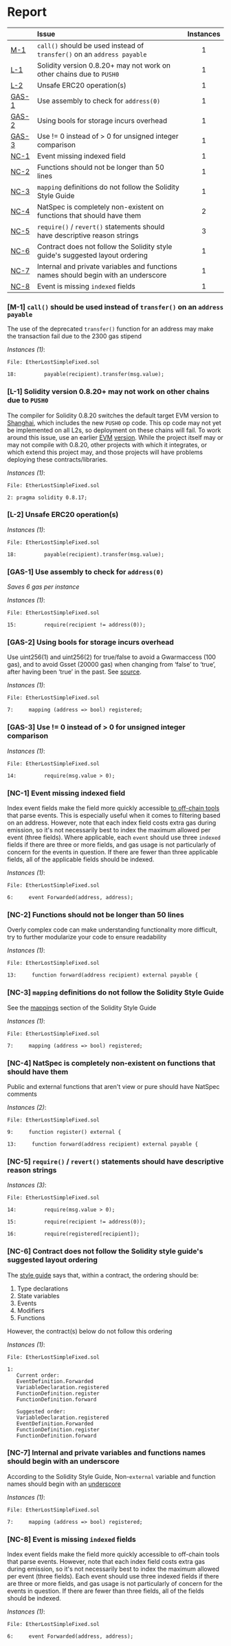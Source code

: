 # Report

| |Issue|Instances|
|-|:-|:-:|
| [M-1](#M-1) | `call()` should be used instead of `transfer()` on an `address payable` | 1 |
| [L-1](#L-1) | Solidity version 0.8.20+ may not work on other chains due to `PUSH0` | 1 |
| [L-2](#L-2) | Unsafe ERC20 operation(s) | 1 |
| [GAS-1](#GAS-1) | Use assembly to check for `address(0)` | 1 |
| [GAS-2](#GAS-2) | Using bools for storage incurs overhead | 1 |
| [GAS-3](#GAS-3) | Use != 0 instead of > 0 for unsigned integer comparison | 1 |
| [NC-1](#NC-1) | Event missing indexed field | 1 |
| [NC-2](#NC-2) | Functions should not be longer than 50 lines | 1 |
| [NC-3](#NC-3) | `mapping` definitions do not follow the Solidity Style Guide | 1 |
| [NC-4](#NC-4) | NatSpec is completely non-existent on functions that should have them | 2 |
| [NC-5](#NC-5) | `require()` / `revert()` statements should have descriptive reason strings | 3 |
| [NC-6](#NC-6) | Contract does not follow the Solidity style guide's suggested layout ordering | 1 |
| [NC-7](#NC-7) | Internal and private variables and functions names should begin with an underscore | 1 |
| [NC-8](#NC-8) | Event is missing `indexed` fields | 1 |



### <a name="M-1"></a>[M-1] `call()` should be used instead of `transfer()` on an `address payable`
The use of the deprecated `transfer()` function for an address may make the transaction fail due to the 2300 gas stipend

*Instances (1)*:
```solidity
File: EtherLostSimpleFixed.sol

18:         payable(recipient).transfer(msg.value);

```

### <a name="L-1"></a>[L-1] Solidity version 0.8.20+ may not work on other chains due to `PUSH0`
The compiler for Solidity 0.8.20 switches the default target EVM version to [Shanghai](https://blog.soliditylang.org/2023/05/10/solidity-0.8.20-release-announcement/#important-note), which includes the new `PUSH0` op code. This op code may not yet be implemented on all L2s, so deployment on these chains will fail. To work around this issue, use an earlier [EVM](https://docs.soliditylang.org/en/v0.8.20/using-the-compiler.html?ref=zaryabs.com#setting-the-evm-version-to-target) [version](https://book.getfoundry.sh/reference/config/solidity-compiler#evm_version). While the project itself may or may not compile with 0.8.20, other projects with which it integrates, or which extend this project may, and those projects will have problems deploying these contracts/libraries.

*Instances (1)*:
```solidity
File: EtherLostSimpleFixed.sol

2: pragma solidity 0.8.17;

```

### <a name="L-2"></a>[L-2] Unsafe ERC20 operation(s)

*Instances (1)*:
```solidity
File: EtherLostSimpleFixed.sol

18:         payable(recipient).transfer(msg.value);

```

### <a name="GAS-1"></a>[GAS-1] Use assembly to check for `address(0)`
*Saves 6 gas per instance*

*Instances (1)*:
```solidity
File: EtherLostSimpleFixed.sol

15:         require(recipient != address(0));

```

### <a name="GAS-2"></a>[GAS-2] Using bools for storage incurs overhead
Use uint256(1) and uint256(2) for true/false to avoid a Gwarmaccess (100 gas), and to avoid Gsset (20000 gas) when changing from ‘false’ to ‘true’, after having been ‘true’ in the past. See [source](https://github.com/OpenZeppelin/openzeppelin-contracts/blob/58f635312aa21f947cae5f8578638a85aa2519f5/contracts/security/ReentrancyGuard.sol#L23-L27).

*Instances (1)*:
```solidity
File: EtherLostSimpleFixed.sol

7:     mapping (address => bool) registered;

```

### <a name="GAS-3"></a>[GAS-3] Use != 0 instead of > 0 for unsigned integer comparison

*Instances (1)*:
```solidity
File: EtherLostSimpleFixed.sol

14:         require(msg.value > 0);

```

### <a name="NC-1"></a>[NC-1] Event missing indexed field
Index event fields make the field more quickly accessible [to off-chain tools](https://ethereum.stackexchange.com/questions/40396/can-somebody-please-explain-the-concept-of-event-indexing) that parse events. This is especially useful when it comes to filtering based on an address. However, note that each index field costs extra gas during emission, so it's not necessarily best to index the maximum allowed per event (three fields). Where applicable, each `event` should use three `indexed` fields if there are three or more fields, and gas usage is not particularly of concern for the events in question. If there are fewer than three applicable fields, all of the applicable fields should be indexed.

*Instances (1)*:
```solidity
File: EtherLostSimpleFixed.sol

6:     event Forwarded(address, address);

```

### <a name="NC-2"></a>[NC-2] Functions should not be longer than 50 lines
Overly complex code can make understanding functionality more difficult, try to further modularize your code to ensure readability 

*Instances (1)*:
```solidity
File: EtherLostSimpleFixed.sol

13:     function forward(address recipient) external payable {

```

### <a name="NC-3"></a>[NC-3] `mapping` definitions do not follow the Solidity Style Guide
See the [mappings](https://docs.soliditylang.org/en/latest/style-guide.html#mappings) section of the Solidity Style Guide

*Instances (1)*:
```solidity
File: EtherLostSimpleFixed.sol

7:     mapping (address => bool) registered;

```

### <a name="NC-4"></a>[NC-4] NatSpec is completely non-existent on functions that should have them
Public and external functions that aren't view or pure should have NatSpec comments

*Instances (2)*:
```solidity
File: EtherLostSimpleFixed.sol

9:     function register() external {

13:     function forward(address recipient) external payable {

```

### <a name="NC-5"></a>[NC-5] `require()` / `revert()` statements should have descriptive reason strings

*Instances (3)*:
```solidity
File: EtherLostSimpleFixed.sol

14:         require(msg.value > 0);

15:         require(recipient != address(0));

16:         require(registered[recipient]);

```

### <a name="NC-6"></a>[NC-6] Contract does not follow the Solidity style guide's suggested layout ordering
The [style guide](https://docs.soliditylang.org/en/v0.8.16/style-guide.html#order-of-layout) says that, within a contract, the ordering should be:

1) Type declarations
2) State variables
3) Events
4) Modifiers
5) Functions

However, the contract(s) below do not follow this ordering

*Instances (1)*:
```solidity
File: EtherLostSimpleFixed.sol

1: 
   Current order:
   EventDefinition.Forwarded
   VariableDeclaration.registered
   FunctionDefinition.register
   FunctionDefinition.forward
   
   Suggested order:
   VariableDeclaration.registered
   EventDefinition.Forwarded
   FunctionDefinition.register
   FunctionDefinition.forward

```

### <a name="NC-7"></a>[NC-7] Internal and private variables and functions names should begin with an underscore
According to the Solidity Style Guide, Non-`external` variable and function names should begin with an [underscore](https://docs.soliditylang.org/en/latest/style-guide.html#underscore-prefix-for-non-external-functions-and-variables)

*Instances (1)*:
```solidity
File: EtherLostSimpleFixed.sol

7:     mapping (address => bool) registered;

```

### <a name="NC-8"></a>[NC-8] Event is missing `indexed` fields
Index event fields make the field more quickly accessible to off-chain tools that parse events. However, note that each index field costs extra gas during emission, so it's not necessarily best to index the maximum allowed per event (three fields). Each event should use three indexed fields if there are three or more fields, and gas usage is not particularly of concern for the events in question. If there are fewer than three fields, all of the fields should be indexed.

*Instances (1)*:
```solidity
File: EtherLostSimpleFixed.sol

6:     event Forwarded(address, address);

```

